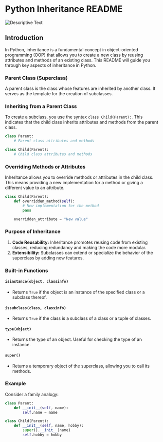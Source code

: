 # Python Inheritance README

![Descriptive Text](https://images.app.goo.gl/uYBrV2eLXCxG1vDCA)

## Introduction
In Python, inheritance is a fundamental concept in object-oriented programming (OOP) that allows you to create a new class by reusing attributes and methods of an existing class. This README will guide you through key aspects of inheritance in Python.

### Parent Class (Superclass)
A parent class is the class whose features are inherited by another class. It serves as the template for the creation of subclasses.

### Inheriting from a Parent Class
To create a subclass, you use the syntax `class Child(Parent):`. This indicates that the child class inherits attributes and methods from the parent class.

```python
class Parent:
    # Parent class attributes and methods

class Child(Parent):
    # Child class attributes and methods
```

### Overriding Methods or Attributes
Inheritance allows you to override methods or attributes in the child class. This means providing a new implementation for a method or giving a different value to an attribute.

```python
class Child(Parent):
    def overridden_method(self):
        # New implementation for the method
        pass

    overridden_attribute = "New value"
```

### Purpose of Inheritance
1. **Code Reusability:** Inheritance promotes reusing code from existing classes, reducing redundancy and making the code more modular.
2. **Extensibility:** Subclasses can extend or specialize the behavior of the superclass by adding new features.

### Built-in Functions

#### `isinstance(object, classinfo)`
- Returns `True` if the object is an instance of the specified class or a subclass thereof.

#### `issubclass(class, classinfo)`
- Returns `True` if the class is a subclass of a class or a tuple of classes.

#### `type(object)`
- Returns the type of an object. Useful for checking the type of an instance.

#### `super()`
- Returns a temporary object of the superclass, allowing you to call its methods.

### Example
Consider a family analogy:

```python
class Parent:
    def __init__(self, name):
        self.name = name

class Child(Parent):
    def __init__(self, name, hobby):
        super().__init__(name)
        self.hobby = hobby
```



